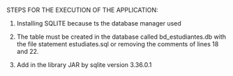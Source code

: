 STEPS FOR THE EXECUTION OF THE APPLICATION:

1)  Installing SQLITE because ts the database manager used

2) The table must be created in the database called bd_estudiantes.db with the file statement estudiates.sql or
    removing the comments of lines 18 and 22.

3) Add in the library JAR by sqlite version 3.36.0.1